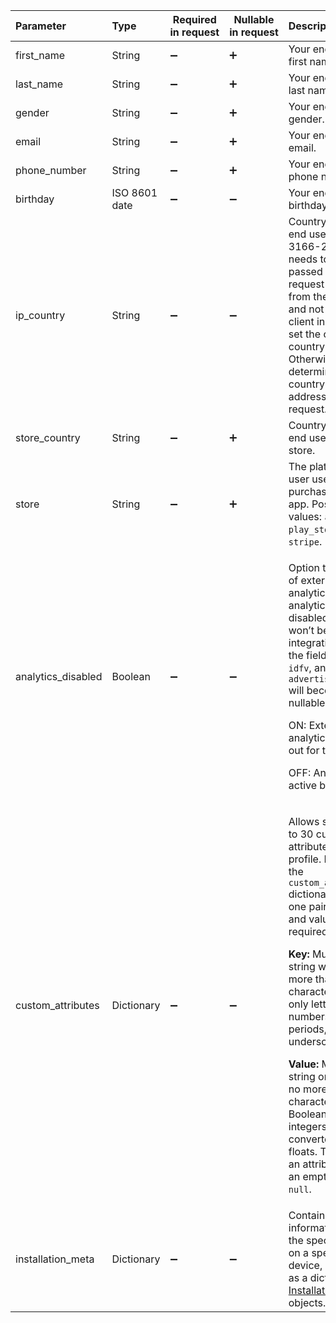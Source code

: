 

| Parameter          | Type          | Required in&nbsp;request | Nullable in&nbsp;request | Description                                                  |
| :----------------- | :------------ | ------------------------ | ------------------------ | :----------------------------------------------------------- |
| first_name         | String        | :heavy_minus_sign:       | :heavy_plus_sign:        | Your end user's first name.                                  |
| last_name          | String        | :heavy_minus_sign:       | :heavy_plus_sign:        | Your end user's last name.                                   |
| gender             | String        | :heavy_minus_sign:       | :heavy_plus_sign:        | Your end user's gender.                                      |
| email              | String        | :heavy_minus_sign:       | :heavy_plus_sign:        | Your end user's email.                                       |
| phone_number       | String        | :heavy_minus_sign:       | :heavy_plus_sign:        | Your end user's phone number.                                |
| birthday           | ISO 8601 date | :heavy_minus_sign:       | :heavy_minus_sign:       | Your end user's birthday.                                    |
| ip_country         | String        | :heavy_minus_sign:       | :heavy_minus_sign:       | Country of the end user in ISO 3166-2 format. It needs to be passed if the request is made from the server and not from the client in order to set the current country. Otherwise, we determine the country by the IP address of the request. |
| store_country      | String        | :heavy_minus_sign:       | :heavy_plus_sign:        | Country of the end user's app store.                         |
| store              | String        | :heavy_minus_sign:       | :heavy_plus_sign:        | The platform the user uses to make purchases in your app. Possible values: `app_store`, `play_store`, or `stripe`. |
| analytics_disabled | Boolean       | :heavy_minus_sign:       | :heavy_minus_sign:       | <p>Option to opt out of external analytics. When analytics is disabled, events won’t be sent to integrations, and the fields `idfa`, `idfv`, and `advertising_id` will become nullable.</p><p>ON: External analytics is opted out for this user.</p><p>OFF: Analytics is active by default.</p> |
| custom_attributes  | Dictionary    | :heavy_minus_sign:       | :heavy_minus_sign:       | <p>Allows setting up to 30 custom attributes for the profile. If you use the `custom_attributes` dictionary, at least one pair o a key and value is required.</p><p>**Key:** Must be a string with no more than 30 characters, using only letters, numbers, dashes, periods, and underscores.</p><p>**Value:** Must be a string or float with no more than 30 characters. Booleans and integers will be converted to floats. To delete an attribute, send an empty value or `null`.</p> |
| installation_meta  | Dictionary    | :heavy_minus_sign:       | :heavy_minus_sign:       | Contains information about the specific app on a specific device, structured as a dictionary of [Installation Meta](server-side-api-objects#installation-meta) objects. |
